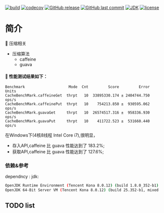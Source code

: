[![build](https://github.com/jiangguilong2000/gamioo-navigation/actions/workflows/gradle.yml/badge.svg)](https://github.com/jiangguilong2000/gamioo-navigation/actions/workflows/gradle.yml)
[![codecov](https://codecov.io/gh/jiangguilong2000/gamioo-navigation/branch/main/graph/badge.svg?token=QBSoQmUNnn)](https://codecov.io/gh/jiangguilong2000/gamioo-navigation)
[![GitHub release](https://img.shields.io/github/release/jiangguilong2000/gamioo-navigation.svg)](https://github.com/jiangguilong2000/gamioo-navigation/releases)
[![GitHub last commit](https://img.shields.io/github/last-commit/jiangguilong2000/gamioo-navigation.svg?style=flat-square)](https://github.com/jiangguilong2000/gamioo-navigation/commits)
[![JDK](https://img.shields.io/badge/JDK-1.8%2B-green.svg)](https://www.oracle.com/technetwork/java/javase/downloads/index.html)
[![license](https://img.shields.io/badge/license-MulanPSL-blue)](http://license.coscl.org.cn/MulanPSL)

# 简介

📌 压缩相关

* 压缩算法
    * caffeine
    * guava

#### 📄 性能测试结果如下：

```log
Benchmark                    Mode  Cnt         Score         Error  Units
CacheBenchMark.caffeineGet  thrpt   10  33895330.174 ± 2404744.750  ops/s
CacheBenchMark.caffeinePut  thrpt   10    754213.850 ±  930595.062  ops/s
CacheBenchMark.guavaGet     thrpt   10  26574517.316 ±  958336.930  ops/s
CacheBenchMark.guavaPut     thrpt   10    411722.523 ±  531660.440  ops/s
```

在Windows下(4核8线程 Intel Core i7),很明显，

- 存入API,caffeine 比 guava 性能达到了 183.2%;
- 获取API,caffeine 比 guava 性能达到了 127.6%;

### 依赖&参考

dependncy :
jdk:

```bash
OpenJDK Runtime Environment (Tencent Kona 8.0.12) (build 1.8.0_352-b1)
OpenJDK 64-Bit Server VM (Tencent Kona 8.0.12) (build 25.352-b1, mixed mode, sharing)
```

## TODO list

